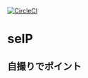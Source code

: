 [![CircleCI](https://circleci.com/gh/kkimu/selp.svg?style=shield&&circle-token=dac7b349ac0696123a21a9eb9aa92654ce844f25)](https://circleci.com/gh/kkimu/selp)

# selP

## 自撮りでポイント
